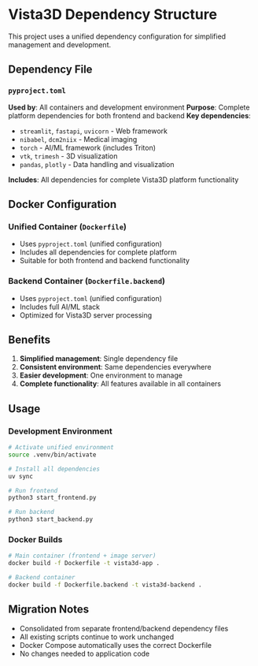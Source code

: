 # Vista3D Dependency Structure

This project uses a unified dependency configuration for simplified management and development.

## Dependency File

### `pyproject.toml`
**Used by**: All containers and development environment
**Purpose**: Complete platform dependencies for both frontend and backend
**Key dependencies**:
- `streamlit`, `fastapi`, `uvicorn` - Web framework
- `nibabel`, `dcm2niix` - Medical imaging
- `torch` - AI/ML framework (includes Triton)
- `vtk`, `trimesh` - 3D visualization
- `pandas`, `plotly` - Data handling and visualization

**Includes**: All dependencies for complete Vista3D platform functionality

## Docker Configuration

### Unified Container (`Dockerfile`)
- Uses `pyproject.toml` (unified configuration)
- Includes all dependencies for complete platform
- Suitable for both frontend and backend functionality

### Backend Container (`Dockerfile.backend`)
- Uses `pyproject.toml` (unified configuration)
- Includes full AI/ML stack
- Optimized for Vista3D server processing

## Benefits

1. **Simplified management**: Single dependency file
2. **Consistent environment**: Same dependencies everywhere
3. **Easier development**: One environment to manage
4. **Complete functionality**: All features available in all containers

## Usage

### Development Environment
```bash
# Activate unified environment
source .venv/bin/activate

# Install all dependencies
uv sync

# Run frontend
python3 start_frontend.py

# Run backend
python3 start_backend.py
```

### Docker Builds
```bash
# Main container (frontend + image server)
docker build -f Dockerfile -t vista3d-app .

# Backend container  
docker build -f Dockerfile.backend -t vista3d-backend .
```

## Migration Notes

- Consolidated from separate frontend/backend dependency files
- All existing scripts continue to work unchanged
- Docker Compose automatically uses the correct Dockerfile
- No changes needed to application code
